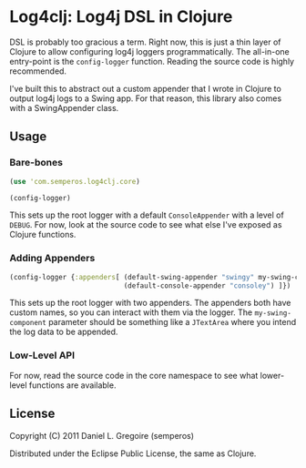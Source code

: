 # Log4clj: Log4j DSL in Clojure

DSL is probably too gracious a term. Right now, this is just a thin layer of Clojure to allow configuring log4j loggers programmatically. The all-in-one entry-point is the `config-logger` function. Reading the source code is highly recommended.

I've built this to abstract out a custom appender that I wrote in Clojure to output log4j logs to a Swing app. For that reason, this library also comes with a SwingAppender class.

## Usage

### Bare-bones ###

```clj
(use 'com.semperos.log4clj.core)

(config-logger)
```

This sets up the root logger with a default `ConsoleAppender` with a level of `DEBUG`. For now, look at the source code to see what else I've exposed as Clojure functions.

### Adding Appenders ###

```clj
(config-logger {:appenders[ (default-swing-appender "swingy" my-swing-component)
                            (default-console-appender "consoley") ]})
```

This sets up the root logger with two appenders. The appenders both have custom names, so you can interact with them via the logger. The `my-swing-component` parameter should be something like a `JTextArea` where you intend the log data to be appended.

### Low-Level API ###

For now, read the source code in the core namespace to see what lower-level functions are available.


## License

Copyright (C) 2011 Daniel L. Gregoire (semperos)

Distributed under the Eclipse Public License, the same as Clojure.
